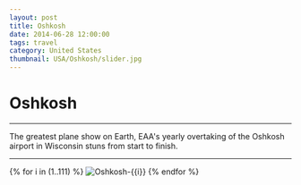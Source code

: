 ```yaml
---
layout: post
title: Oshkosh
date: 2014-06-28 12:00:00
tags: travel
category: United States
thumbnail: USA/Oshkosh/slider.jpg
---
```


# Oshkosh

---

The greatest plane show on Earth, EAA's yearly overtaking of the Oshkosh airport in Wisconsin stuns from start to finish.

---

{% for i in (1..111) %}
![Oshkosh-{{i}}](/assets/img/travel/USA/Oshkosh/Oshkosh-{{i}}.jpg)
{% endfor %}

